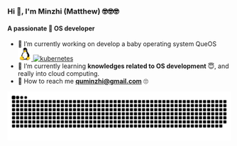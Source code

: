 ### Hi 👋, I'm Minzhi (Matthew) 🤓🤓🤓

#### A passionate 🤔 OS developer

- 👀 I’m currently working on develop a baby operating system QueOS <a href="https://www.linux.org/" target="_blank" rel="noreferrer"> <img src="https://raw.githubusercontent.com/devicons/devicon/master/icons/linux/linux-original.svg" alt="linux" width="30" height="30"/> </a> <a href="https://kubernetes.io" target="_blank" rel="noreferrer"> <img src="https://www.vectorlogo.zone/logos/kubernetes/kubernetes-icon.svg" alt="kubernetes" width="30" height="30"/> </a>
- 🌱 I’m currently learning **knowledges related to OS development** 😇, and really into cloud computing.  
- 💞️ How to reach me **quminzhi@gmail.com** 🙄

<picture>
  <source media="(prefers-color-scheme: light)" srcset="[github-snake.svg](https://github.com/quminzhi/quminzhi/blob/output/github-snake.svg)">
  <img alt="github-snake" src="https://github.com/quminzhi/quminzhi/blob/output/github-snake.svg">
</picture>

<!---
quminzhi/quminzhi is a ✨ special ✨ repository because its `README.md` (this file) appears on your GitHub profile.
You can click the Preview link to take a look at your changes.
--->
